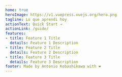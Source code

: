 ```yaml
---
home: true
heroImage: https://v1.vuepress.vuejs.org/hero.png
tagline: Lo que aprendi hoy
actionText: Quick Start →
actionLink: /guide/
features:
- title: Feature 1 Title
  details: Feature 1 Description
- title: Feature 2 Title
  details: Feature 2 Description
- title: Feature 3 Title
  details: Feature 3 Description
footer: Made by Antonio Kobashikawa with ❤️
---
```

